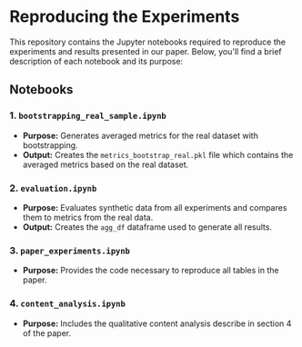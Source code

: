 # Reproducing the Experiments

This repository contains the Jupyter notebooks required to reproduce the experiments and results presented in our paper. Below, you'll find a brief description of each notebook and its purpose:

## Notebooks

### 1. `bootstrapping_real_sample.ipynb`
- **Purpose:** Generates averaged metrics for the real dataset with bootstrapping.
- **Output:** Creates the `metrics_bootstrap_real.pkl` file which contains the averaged metrics based on the real dataset. 

### 2. `evaluation.ipynb`
- **Purpose:** Evaluates synthetic data from all experiments and compares them to metrics from the real data.
- **Output:** Creates the `agg_df` dataframe used to generate all results.

### 3. `paper_experiments.ipynb`
- **Purpose:** Provides the code necessary to reproduce all tables in the paper.

### 4. `content_analysis.ipynb`
- **Purpose:** Includes the qualitative content analysis describe in section 4 of the paper.
